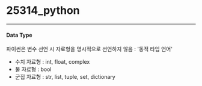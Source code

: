 # 25314_python
---
#### Data Type

파이썬은 변수 선언 시 자료형을 명시적으로 선언하지 않음 : '동적 타입 언어'
- 수치 자료형 : int, float, complex
- 불 자료형 : bool
- 군집 자료형 : str, list, tuple, set, dictionary